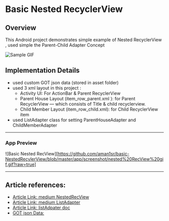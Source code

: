 # Basic Nested RecyclerView

## Overview
This Android project demonstrates simple example of Nested RecyclerView , used simple the Parent-Child Adapter Concept

![Sample GIF](https://media.tenor.com/Ev-U2h5FXWkAAAAM/android-dance.gif)

## Implementation Details

- used custom GOT json data (stored in asset folder)
- used 3 xml layout in this project :
  - Activity UI:  For ActionBar & Parent RecyclerView 
  - Parent House Layout (item_row_parent.xml ):  for Parent RecyclerView — which consists of Title & child recyclerview. 
  - Child Member Layout (item_row_child.xml): for Child RecyclerView item
- used ListAdapter class for setting ParentHouseAdapter and ChildMemberAdapter

---

### App Preview
![Basic Nested RecView][https://github.com/aman1sr/basic-NestedRecylerView/blob/master/app/screenshot/nested%20RecView%20gif.gif?raw=true]

---
##  Article references:
- [Article Link: medium NestedRecView](https://medium.com/nerd-for-tech/nested-recyclerview-in-android-e5afb2b9771a)
- [Article Link: medium ListAdapter](https://medium.com/androiddevelopers/adapting-to-listadapter-341da4218f5b)
- [Article Link: listAdpater doc](https://developer.android.com/reference/androidx/recyclerview/widget/ListAdapter)
- [GOT json Data:](https://gameofthronesquotes.xyz/)







